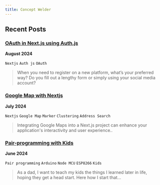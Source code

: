 ```yaml
---
title: Concept Welder
---
```

## Recent Posts

### [OAuth in Next.js using Auth.js]({{site.baseurl}}/2024/06/24/next-js-auth-js.html)
**August 2024**

`Nextjs` `Auth js` `OAuth` 
> When you need to register on a new platform, what’s your preferred way? Do you fill out a lengthy form or simply using your social media account?

### [Google Map with Nextjs]({{site.baseurl}}/2024/04/24/google-map-nextjs.html)
**July 2024**

`Nextjs` `Google Map` `Marker` `Clustering` `Address Search` 
> Integrating Google Maps into a Next.js project can enhance your application's interactivity and user experience..

### [Pair-programming with Kids]({{site.baseurl}}/2024/05/24/pair-programming-with-kids.html)
**June 2024**

`Pair programming` `Arduino` `Node MCU` `ESP8266` `Kids` 
> As a dad, I want to teach my kids the things I learned later in life, hoping they get a head start. Here how I start that...

